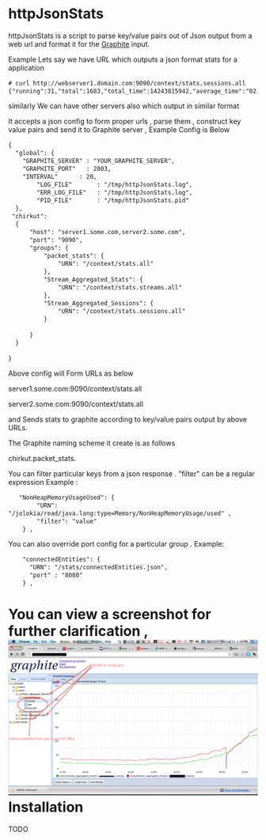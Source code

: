 httpJsonStats
=============
httpJsonStats is a script to parse key/value pairs out of Json output from a web url and format it for the [Graphite](http://graphite.wikidot.com) input. 

Example Lets say we have URL which outputs a json format stats for a application 

    # curl http://webserver1.domain.com:9090/context/stats.sessions.all
    {"running":31,"total":1683,"total_time":14243815942,"average_time":"02:23:42"}

similarly We can have other servers also which output in similar format

It accepts a json config to form proper urls , parse them , construct key value pairs and send it to Graphite server , Example Config is Below 

    {
      "global": { 
        "GRAPHITE_SERVER" : "YOUR_GRAPHITE_SERVER", 
        "GRAPHITE_PORT"   : 2003,
        "INTERVAL"      : 20, 
            "LOG_FILE"       : "/tmp/httpJsonStats.log", 
            "ERR_LOG_FILE"   : "/tmp/httpJsonStats.log", 
            "PID_FILE"       : "/tmp/httpJsonStats.pid"
      }, 
     "chirkut": 
      {
          "host": "server1.some.com,server2.some.com",
          "port": "9090",
          "groups": {
              "packet_stats": {
                  "URN": "/context/stats.all"
              },
              "Stream_Aggregated_Stats": {
                  "URN": "/context/stats.streams.all"
              },
              "Stream_Aggregated_Sessions": {
                  "URN": "/context/stats.sessions.all"
              }

          }
      }

    }

Above config will Form URLs as below 


server1.some.com:9090/context/stats.all

server2.some.com:9090/context/stats.all

and Sends stats to graphite according to key/value pairs output by above URLs. 

The Graphite naming scheme it create is as follows 

chirkut.packet_stats.<HOSTNAME> 



You can filter particular keys from a json response . "filter" can be a regular expression 
Example : 

       "NonHeapMemoryUsageUsed": { 
            "URN": "/jolokia/read/java.lang:type=Memory/NonHeapMemoryUsage/used" , 
            "filter": "value"
        } , 

You can also override port config for a particular group . 
Example: 

        "connectedEntities": {
          "URN": "/stats/connectedEntities.json", 
          "port" : "8080"
        } , 


You can view a screenshot for further clarification , ![SCREENSHOT](https://github.com/sverma/httpJsonStats/raw/master/screenshots/screenshot1.png "SCREENSHOT")
Installation 
============

TODO


